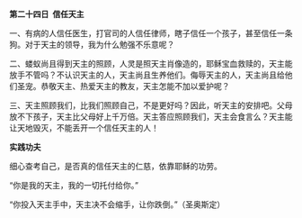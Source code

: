 **第二十四日  信任天主**

一、有病的人信任医生，打官司的人信任律师，瞎子信任一个孩子，甚至信任一条狗。对于天主的领导，我为什么勉强不乐意呢？

二、蝼蚁尚且得到天主的照顾，人灵是照天主肖像造的，耶稣宝血救赎的，天主能放手不管吗？不认识天主的人，天主尚且生养他们。侮辱天主的人，天主尚且给他们圣宠。恭敬天主、热爱天主的教友，天主怎能不加以爱护呢？

三、天主照顾我们，比我们照顾自己，不是更好吗？因此，听天主的安排吧。父母放不下孩子，天主比父母好上千万倍。天主答应照顾我们，天主会食言么？天主能让天地毁灭，不能丢开一个信任天主的人！

**实践功夫**

细心查考自己，是否真的信任天主的仁慈，依靠耶稣的功劳。

“你是我的天主，我的一切托付给你。”

“你投入天主手中，天主决不会缩手，让你跌倒。”（圣奥斯定）